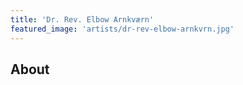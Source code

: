 ```yaml
---
title: 'Dr. Rev. Elbow Arnkværn'
featured_image: 'artists/dr-rev-elbow-arnkvrn.jpg'
---
```


## About


